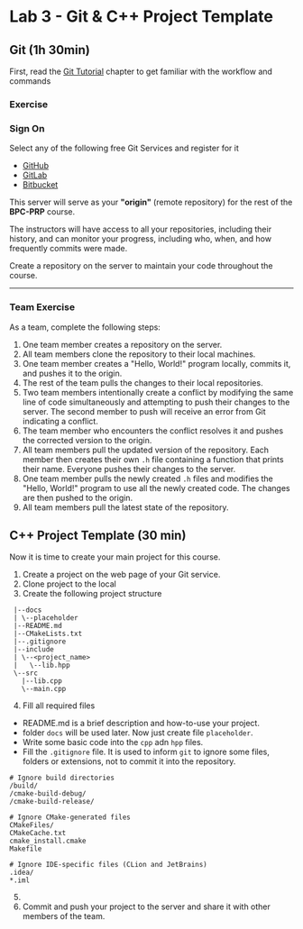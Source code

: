 # Lab 3 - Git & C++ Project Template

## Git (1h 30min)

First, read the [Git Tutorial](../../4_others/text/3_git.md) chapter to get familiar with the workflow and commands

### Exercise

### Sign On 

Select any of the following free Git Services and register for it
 - [GitHub](https://github.com/)
 - [GitLab](https://about.gitlab.com/)
 - [Bitbucket](https://bitbucket.org/product/)

This server will serve as your **"origin"** (remote repository) for the rest of the **BPC-PRP** course.

The instructors will have access to all your repositories, including their history, and can monitor your progress, including who, when, and how frequently commits were made.

Create a repository on the server to maintain your code throughout the course.

---

### Team Exercise

As a team, complete the following steps:

1. One team member creates a repository on the server.
2. All team members clone the repository to their local machines.
3. One team member creates a "Hello, World!" program locally, commits it, and pushes it to the origin.
4. The rest of the team pulls the changes to their local repositories.
5. Two team members intentionally create a conflict by modifying the same line of code simultaneously and attempting to push their changes to the server. The second member to push will receive an error from Git indicating a conflict.
6. The team member who encounters the conflict resolves it and pushes the corrected version to the origin.
7. All team members pull the updated version of the repository. Each member then creates their own `.h` file containing a function that prints their name. Everyone pushes their changes to the server.
8. One team member pulls the newly created `.h` files and modifies the "Hello, World!" program to use all the newly created code. The changes are then pushed to the origin.
9. All team members pull the latest state of the repository.

## C++ Project Template (30 min)

Now it is time to create your main project for this course.

1. Create a project on the web page of your Git service.
2. Clone project to the local
3. Create the following project structure

```/bpc-prp-project-team-x
 |--docs
 | \--placeholder
 |--README.md
 |--CMakeLists.txt
 |--.gitignore
 |--include
 | \--<project_name>
 |   \--lib.hpp
 \--src
   |--lib.cpp
   \--main.cpp
```

4. Fill all required files
 - README.md is a brief description and how-to-use your project.
 - folder `docs` will be used later. Now just create file `placeholder`. 
 - Write some basic code into the `cpp` adn `hpp` files.
 - Fill the `.gitignore` file. It is used to inform `git` to ignore some files, folders or extensions, not to commit it into the repository.

```.gitignore
# Ignore build directories
/build/
/cmake-build-debug/
/cmake-build-release/

# Ignore CMake-generated files
CMakeFiles/
CMakeCache.txt
cmake_install.cmake
Makefile

# Ignore IDE-specific files (CLion and JetBrains)
.idea/
*.iml
```
5. 
6. Commit and push your project to the server and share it with other members of the team.
